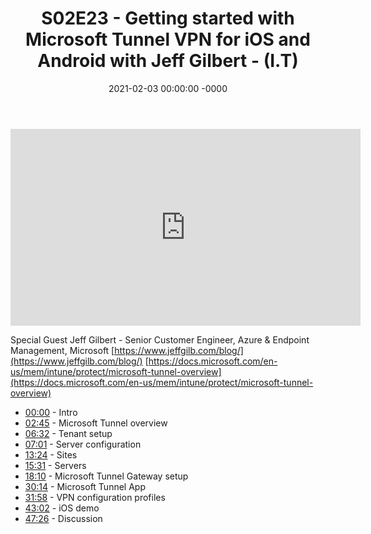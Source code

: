 ﻿---
layout: post
title: "S02E23 - Getting started with Microsoft Tunnel VPN for iOS and Android with Jeff Gilbert - (I.T)"
date: 2021-02-03 00:00:00 -0000
categories:
---

<iframe loading="lazy" width="560" height="315" src="https://www.youtube.com/embed/fOnbNRb4i30" title="YouTube video player" frameborder="0" allow="accelerometer; autoplay; clipboard-write; encrypted-media; gyroscope; picture-in-picture" allowfullscreen></iframe>

Special Guest Jeff Gilbert - Senior Customer Engineer, Azure & Endpoint Management, Microsoft
[https://www.jeffgilb.com/blog/](https://www.jeffgilb.com/blog/)
[https://docs.microsoft.com/en-us/mem/intune/protect/microsoft-tunnel-overview](https://docs.microsoft.com/en-us/mem/intune/protect/microsoft-tunnel-overview)

- [00:00](https://www.youtube.com/watch?v=fOnbNRb4i30&t=0s) - Intro  
- [02:45](https://www.youtube.com/watch?v=fOnbNRb4i30&t=165s) - Microsoft Tunnel overview  
- [06:32](https://www.youtube.com/watch?v=fOnbNRb4i30&t=392s) - Tenant setup  
- [07:01](https://www.youtube.com/watch?v=fOnbNRb4i30&t=421s) - Server configuration  
- [13:24](https://www.youtube.com/watch?v=fOnbNRb4i30&t=804s) - Sites  
- [15:31](https://www.youtube.com/watch?v=fOnbNRb4i30&t=931s) - Servers  
- [18:10](https://www.youtube.com/watch?v=fOnbNRb4i30&t=1090s) - Microsoft Tunnel Gateway setup  
- [30:14](https://www.youtube.com/watch?v=fOnbNRb4i30&t=1814s) - Microsoft Tunnel App  
- [31:58](https://www.youtube.com/watch?v=fOnbNRb4i30&t=1918s) - VPN configuration profiles  
- [43:02](https://www.youtube.com/watch?v=fOnbNRb4i30&t=2582s) - iOS demo  
- [47:26](https://www.youtube.com/watch?v=fOnbNRb4i30&t=2846s) - Discussion  

